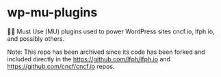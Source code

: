 # wp-mu-plugins
🔌🔌 Must Use (MU) plugins used to power WordPress sites cncf.io, lfph.io, and possibly others.


Note: This repo has been archived since its code has been forked and included directly in the https://github.com/lfph/lfph.io and https://github.com/cncf/cncf.io repos.
